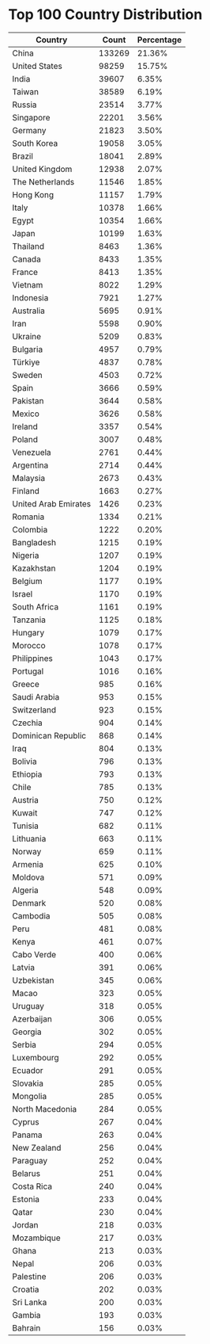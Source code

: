 # Top 100 Country Distribution
| Country | Count | Percentage |
|----|----|----|
| China | 133269 | 21.36% |
| United States | 98259 | 15.75% |
| India | 39607 | 6.35% |
| Taiwan | 38589 | 6.19% |
| Russia | 23514 | 3.77% |
| Singapore | 22201 | 3.56% |
| Germany | 21823 | 3.50% |
| South Korea | 19058 | 3.05% |
| Brazil | 18041 | 2.89% |
| United Kingdom | 12938 | 2.07% |
| The Netherlands | 11546 | 1.85% |
| Hong Kong | 11157 | 1.79% |
| Italy | 10378 | 1.66% |
| Egypt | 10354 | 1.66% |
| Japan | 10199 | 1.63% |
| Thailand | 8463 | 1.36% |
| Canada | 8433 | 1.35% |
| France | 8413 | 1.35% |
| Vietnam | 8022 | 1.29% |
| Indonesia | 7921 | 1.27% |
| Australia | 5695 | 0.91% |
| Iran | 5598 | 0.90% |
| Ukraine | 5209 | 0.83% |
| Bulgaria | 4957 | 0.79% |
| Türkiye | 4837 | 0.78% |
| Sweden | 4503 | 0.72% |
| Spain | 3666 | 0.59% |
| Pakistan | 3644 | 0.58% |
| Mexico | 3626 | 0.58% |
| Ireland | 3357 | 0.54% |
| Poland | 3007 | 0.48% |
| Venezuela | 2761 | 0.44% |
| Argentina | 2714 | 0.44% |
| Malaysia | 2673 | 0.43% |
| Finland | 1663 | 0.27% |
| United Arab Emirates | 1426 | 0.23% |
| Romania | 1334 | 0.21% |
| Colombia | 1222 | 0.20% |
| Bangladesh | 1215 | 0.19% |
| Nigeria | 1207 | 0.19% |
| Kazakhstan | 1204 | 0.19% |
| Belgium | 1177 | 0.19% |
| Israel | 1170 | 0.19% |
| South Africa | 1161 | 0.19% |
| Tanzania | 1125 | 0.18% |
| Hungary | 1079 | 0.17% |
| Morocco | 1078 | 0.17% |
| Philippines | 1043 | 0.17% |
| Portugal | 1016 | 0.16% |
| Greece | 985 | 0.16% |
| Saudi Arabia | 953 | 0.15% |
| Switzerland | 923 | 0.15% |
| Czechia | 904 | 0.14% |
| Dominican Republic | 868 | 0.14% |
| Iraq | 804 | 0.13% |
| Bolivia | 796 | 0.13% |
| Ethiopia | 793 | 0.13% |
| Chile | 785 | 0.13% |
| Austria | 750 | 0.12% |
| Kuwait | 747 | 0.12% |
| Tunisia | 682 | 0.11% |
| Lithuania | 663 | 0.11% |
| Norway | 659 | 0.11% |
| Armenia | 625 | 0.10% |
| Moldova | 571 | 0.09% |
| Algeria | 548 | 0.09% |
| Denmark | 520 | 0.08% |
| Cambodia | 505 | 0.08% |
| Peru | 481 | 0.08% |
| Kenya | 461 | 0.07% |
| Cabo Verde | 400 | 0.06% |
| Latvia | 391 | 0.06% |
| Uzbekistan | 345 | 0.06% |
| Macao | 323 | 0.05% |
| Uruguay | 318 | 0.05% |
| Azerbaijan | 306 | 0.05% |
| Georgia | 302 | 0.05% |
| Serbia | 294 | 0.05% |
| Luxembourg | 292 | 0.05% |
| Ecuador | 291 | 0.05% |
| Slovakia | 285 | 0.05% |
| Mongolia | 285 | 0.05% |
| North Macedonia | 284 | 0.05% |
| Cyprus | 267 | 0.04% |
| Panama | 263 | 0.04% |
| New Zealand | 256 | 0.04% |
| Paraguay | 252 | 0.04% |
| Belarus | 251 | 0.04% |
| Costa Rica | 240 | 0.04% |
| Estonia | 233 | 0.04% |
| Qatar | 230 | 0.04% |
| Jordan | 218 | 0.03% |
| Mozambique | 217 | 0.03% |
| Ghana | 213 | 0.03% |
| Nepal | 206 | 0.03% |
| Palestine | 206 | 0.03% |
| Croatia | 202 | 0.03% |
| Sri Lanka | 200 | 0.03% |
| Gambia | 193 | 0.03% |
| Bahrain | 156 | 0.03% |
